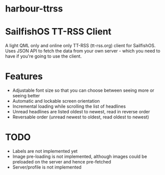 # harbour-ttrss
SailfishOS TT-RSS Client
===

A light QML only and online only TT-RSS (tt-rss.org) client for SailfishOS.
Uses JSON API to fetch the data from your own server - which you need to have if you're going to use the client.

Features
==
- Adjustable font size so that you can choose between seeing more or seeing better
- Automatic and lockable screen orientation
- Incremental loading while scrolling the list of headlines
- Unread headlines are listed oldest to newest, read in reverse order
- Reversable order (unread newest to oldest, read oldest to newest)

TODO
==
- Labels are not implemented yet
- Image pre-loading is not implemented, although images could be preloaded on the server and hence pre-fetched
- Server/profile is not implemented 
